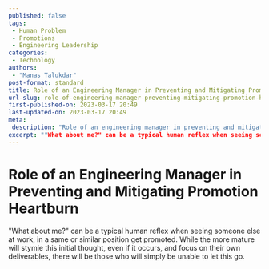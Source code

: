 ```yaml
---
published: false
tags:
 - Human Problem
 - Promotions
 - Engineering Leadership
categories:
 - Technology
authors:
 - "Manas Talukdar"
post-format: standard
title: Role of an Engineering Manager in Preventing and Mitigating Promotion Heartburn
url-slug: role-of-engineering-manager-preventing-mitigating-promotion-heartburn
first-published-on: 2023-03-17 20:49
last-updated-on: 2023-03-17 20:49
meta:
 description: "Role of an engineering manager in preventing and mitigating promotion heartburn"
excerpt: ""What about me?" can be a typical human reflex when seeing someone else at work, in a same or similar position get promoted. While the more mature will stymie this initial thought,"
---
```


# Role of an Engineering Manager in Preventing and Mitigating Promotion Heartburn

"What about me?" can be a typical human reflex when seeing someone else at work, in a same or similar position get promoted. While the more mature will stymie this initial thought, even if it occurs, and focus on their own deliverables, there will be those who will simply be unable to let this go.
